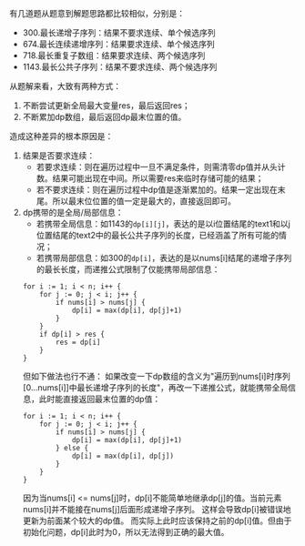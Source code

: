 有几道题从题意到解题思路都比较相似，分别是：

- 300.最长递增子序列：结果不要求连续、单个候选序列
- 674.最长连续递增序列：结果要求连续、单个候选序列
- 718.最长重复子数组：结果要求连续、两个候选序列
- 1143.最长公共子序列：结果不要求连续、两个候选序列

从题解来看，大致有两种方式：
1. 不断尝试更新全局最大变量res，最后返回res；
2. 不断累加dp数组，最后返回dp最末位置的值。

造成这种差异的根本原因是：
1. 结果是否要求连续：
    - 若要求连续：则在遍历过程中一旦不满足条件，则需清零dp值并从头计数。结果可能出现在中间。所以需要res来临时存储可能的结果；
    - 若不要求连续：则在遍历过程中dp值是逐渐累加的。结果一定出现在末尾。所以最末位位置的值一定是最大的，直接返回即可。
2. dp携带的是全局/局部信息：
    - 若携带全局信息：如1143的`dp[i][j]`，表达的是以i位置结尾的text1和以j位置结尾的text2中的最长公共子序列的长度，已经涵盖了所有可能的情况；
    - 若携带局部信息：如300的`dp[i]`，表达的是以nums[i]结尾的递增子序列的最长长度，而递推公式限制了仅能携带局部信息：
    ```
   	for i := 1; i < n; i++ {
		for j := 0; j < i; j++ {
			if nums[i] > nums[j] {
				dp[i] = max(dp[i], dp[j]+1)
			}
		}
		if dp[i] > res {
			res = dp[i]
		}
	}
    ```
    但如下做法也行不通：
    如果改变一下dp数组的含义为"遍历到nums[i]时序列[0...nums[i]]中最长递增子序列的长度"，再改一下递推公式，就能携带全局信息，此时能直接返回最末位置的dp值：
    ```
   	for i := 1; i < n; i++ {
		for j := 0; j < i; j++ {
			if nums[i] > nums[j] {
				dp[i] = max(dp[i], dp[j]+1)
			} else {
				dp[i] = max(dp[i], dp[j])
			}
		}
	}
    ```
    因为当nums[i] <= nums[j]时，dp[i]不能简单地继承dp[j]的值。当前元素nums[i]并不能接在nums[j]后面形成递增子序列。
    这样会导致dp[i]被错误地更新为前面某个较大的dp值。
    而实际上此时应该保持之前的dp[i]值。但由于初始化问题，dp[i]此时为0，所以无法得到正确的最大值。
